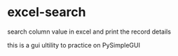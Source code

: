 # excel-search
search column value in excel and print the record details

this is a gui ultility to practice on PySimpleGUI
